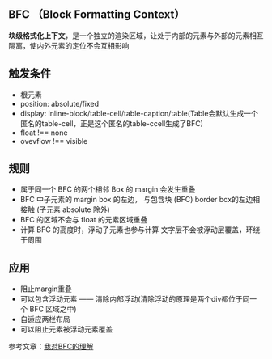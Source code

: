## BFC （Block Formatting Context）
 **块级格式化上下文**，是一个独立的渲染区域，让处于内部的元素与外部的元素相互隔离，使内外元素的定位不会互相影响
## 触发条件

* 根元素
* position: absolute/fixed
* display: inline-block/table-cell/table-caption/table(Table会默认生成一个匿名的table-cell，正是这个匿名的table-ccell生成了BFC)
* float !== none
* ovevflow !== visible

##  规则

* 属于同一个 BFC 的两个相邻 Box 的 margin 会发生重叠
* BFC 中子元素的 margin box 的左边， 与包含块 (BFC) border box的左边相接触 (子元素 absolute 除外)
* BFC 的区域不会与 float 的元素区域重叠
* 计算 BFC 的高度时，浮动子元素也参与计算
文字层不会被浮动层覆盖，环绕于周围

##  应用
* 阻止margin重叠
* 可以包含浮动元素 —— 清除内部浮动(清除浮动的原理是两个div都位于同一个 BFC 区域之中)
* 自适应两栏布局
* 可以阻止元素被浮动元素覆盖

参考文章：[我对BFC的理解](https://www.cnblogs.com/dojo-lzz/p/3999013.html)